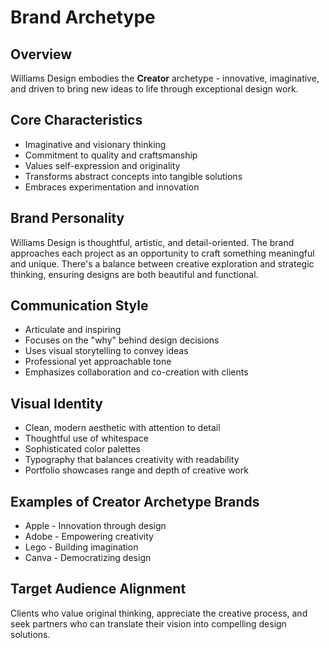 # Brand Archetype

## Overview
Williams Design embodies the **Creator** archetype - innovative, imaginative, and driven to bring new ideas to life through exceptional design work.

## Core Characteristics
- Imaginative and visionary thinking
- Commitment to quality and craftsmanship
- Values self-expression and originality
- Transforms abstract concepts into tangible solutions
- Embraces experimentation and innovation

## Brand Personality
Williams Design is thoughtful, artistic, and detail-oriented. The brand approaches each project as an opportunity to craft something meaningful and unique. There's a balance between creative exploration and strategic thinking, ensuring designs are both beautiful and functional.

## Communication Style
- Articulate and inspiring
- Focuses on the "why" behind design decisions
- Uses visual storytelling to convey ideas
- Professional yet approachable tone
- Emphasizes collaboration and co-creation with clients

## Visual Identity
- Clean, modern aesthetic with attention to detail
- Thoughtful use of whitespace
- Sophisticated color palettes
- Typography that balances creativity with readability
- Portfolio showcases range and depth of creative work

## Examples of Creator Archetype Brands
- Apple - Innovation through design
- Adobe - Empowering creativity
- Lego - Building imagination
- Canva - Democratizing design

## Target Audience Alignment
Clients who value original thinking, appreciate the creative process, and seek partners who can translate their vision into compelling design solutions.
